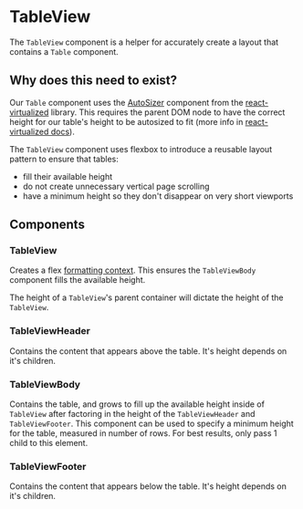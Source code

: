 # TableView
The `TableView` component is a helper for accurately create a layout that contains a `Table` component.

## Why does this need to exist?
Our `Table` component uses the [AutoSizer](https://github.com/bvaughn/react-virtualized/blob/master/docs/usingAutoSizer.md) component from the [react-virtualized](https://github.com/bvaughn/react-virtualized/) library. This requires the parent DOM node to have the correct height for our table's height to be autosized to fit (more info in [react-virtualized docs](https://github.com/bvaughn/react-virtualized/blob/master/docs/usingAutoSizer.md#why-is-my-autosizer-setting-a-height-of-0)).

The `TableView` component uses flexbox to introduce a reusable layout pattern to ensure that tables:
- fill their available height
- do not create unnecessary vertical page scrolling
- have a minimum height so they don't disappear on very short viewports

## Components
### TableView
Creates a flex [formatting context](https://developer.mozilla.org/en-US/docs/Web/CSS/CSS_Flow_Layout/Intro_to_formatting_contexts). This ensures the `TableViewBody` component fills the available height.

The height of a `TableView`'s parent container will dictate the height of the `TableView`.

### TableViewHeader
Contains the content that appears above the table. It's height depends on it's children.

### TableViewBody
Contains the table, and grows to fill up the available height inside of `TableView` after factoring in the height of the `TableViewHeader` and `TableViewFooter`.
This component can be used to specify a minimum height for the table, measured in number of rows.
For best results, only pass 1 child to this element.

### TableViewFooter
Contains the content that appears below the table. It's height depends on it's children.

